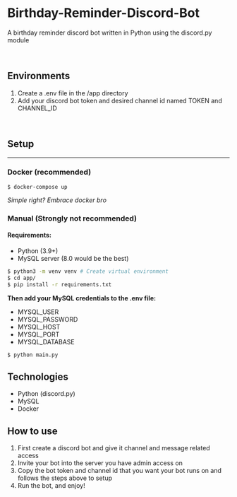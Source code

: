 # Birthday-Reminder-Discord-Bot
A birthday reminder discord bot written in Python using the discord.py module

<br>

## Environments
1. Create a .env file in the /app directory
2. Add your discord bot token and desired channel id named TOKEN and CHANNEL_ID

<br>

## Setup
<hr>

### Docker (recommended)
```
$ docker-compose up
```
*Simple right? Embrace docker bro*

### Manual (Strongly not recommended)
#### Requirements:
- Python (3.9+)
- MySQL server (8.0 would be the best)

```Bash
$ python3 -m venv venv # Create virtual environment
$ cd app/
$ pip install -r requirements.txt
```
**Then add your MySQL credentials to the .env file:**
- MYSQL_USER
- MYSQL_PASSWORD
- MYSQL_HOST
- MYSQL_PORT
- MYSQL_DATABASE
```Bash
$ python main.py
```

## Technologies
- Python (discord.py)
- MySQL
- Docker

## How to use
1. First create a discord bot and give it channel and message related access
2. Invite your bot into the server you have admin access on
3. Copy the bot token and channel id that you want your bot runs on and follows the steps above to setup
4. Run the bot, and enjoy!